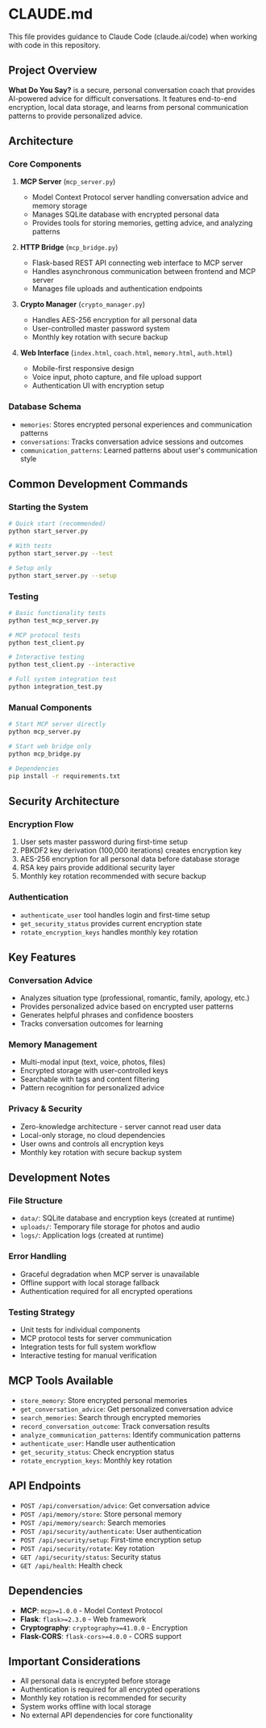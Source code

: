 # CLAUDE.md

This file provides guidance to Claude Code (claude.ai/code) when working with code in this repository.

## Project Overview

**What Do You Say?** is a secure, personal conversation coach that provides AI-powered advice for difficult conversations. It features end-to-end encryption, local data storage, and learns from personal communication patterns to provide personalized advice.

## Architecture

### Core Components

1. **MCP Server** (`mcp_server.py`)
   - Model Context Protocol server handling conversation advice and memory storage
   - Manages SQLite database with encrypted personal data
   - Provides tools for storing memories, getting advice, and analyzing patterns

2. **HTTP Bridge** (`mcp_bridge.py`)
   - Flask-based REST API connecting web interface to MCP server
   - Handles asynchronous communication between frontend and MCP server
   - Manages file uploads and authentication endpoints

3. **Crypto Manager** (`crypto_manager.py`)
   - Handles AES-256 encryption for all personal data
   - User-controlled master password system
   - Monthly key rotation with secure backup

4. **Web Interface** (`index.html`, `coach.html`, `memory.html`, `auth.html`)
   - Mobile-first responsive design
   - Voice input, photo capture, and file upload support
   - Authentication UI with encryption setup

### Database Schema

- `memories`: Stores encrypted personal experiences and communication patterns
- `conversations`: Tracks conversation advice sessions and outcomes
- `communication_patterns`: Learned patterns about user's communication style

## Common Development Commands

### Starting the System
```bash
# Quick start (recommended)
python start_server.py

# With tests
python start_server.py --test

# Setup only
python start_server.py --setup
```

### Testing
```bash
# Basic functionality tests
python test_mcp_server.py

# MCP protocol tests
python test_client.py

# Interactive testing
python test_client.py --interactive

# Full system integration test
python integration_test.py
```

### Manual Components
```bash
# Start MCP server directly
python mcp_server.py

# Start web bridge only
python mcp_bridge.py

# Dependencies
pip install -r requirements.txt
```

## Security Architecture

### Encryption Flow
1. User sets master password during first-time setup
2. PBKDF2 key derivation (100,000 iterations) creates encryption key
3. AES-256 encryption for all personal data before database storage
4. RSA key pairs provide additional security layer
5. Monthly key rotation recommended with secure backup

### Authentication
- `authenticate_user` tool handles login and first-time setup
- `get_security_status` provides current encryption state
- `rotate_encryption_keys` handles monthly key rotation

## Key Features

### Conversation Advice
- Analyzes situation type (professional, romantic, family, apology, etc.)
- Provides personalized advice based on encrypted user patterns
- Generates helpful phrases and confidence boosters
- Tracks conversation outcomes for learning

### Memory Management
- Multi-modal input (text, voice, photos, files)
- Encrypted storage with user-controlled keys
- Searchable with tags and content filtering
- Pattern recognition for personalized advice

### Privacy & Security
- Zero-knowledge architecture - server cannot read user data
- Local-only storage, no cloud dependencies
- User owns and controls all encryption keys
- Monthly key rotation with secure backup system

## Development Notes

### File Structure
- `data/`: SQLite database and encryption keys (created at runtime)
- `uploads/`: Temporary file storage for photos and audio
- `logs/`: Application logs (created at runtime)

### Error Handling
- Graceful degradation when MCP server is unavailable
- Offline support with local storage fallback
- Authentication required for all encrypted operations

### Testing Strategy
- Unit tests for individual components
- MCP protocol tests for server communication
- Integration tests for full system workflow
- Interactive testing for manual verification

## MCP Tools Available

- `store_memory`: Store encrypted personal memories
- `get_conversation_advice`: Get personalized conversation advice
- `search_memories`: Search through encrypted memories
- `record_conversation_outcome`: Track conversation results
- `analyze_communication_patterns`: Identify communication patterns
- `authenticate_user`: Handle user authentication
- `get_security_status`: Check encryption status
- `rotate_encryption_keys`: Monthly key rotation

## API Endpoints

- `POST /api/conversation/advice`: Get conversation advice
- `POST /api/memory/store`: Store personal memory
- `POST /api/memory/search`: Search memories
- `POST /api/security/authenticate`: User authentication
- `POST /api/security/setup`: First-time encryption setup
- `POST /api/security/rotate`: Key rotation
- `GET /api/security/status`: Security status
- `GET /api/health`: Health check

## Dependencies

- **MCP**: `mcp>=1.0.0` - Model Context Protocol
- **Flask**: `flask>=2.3.0` - Web framework
- **Cryptography**: `cryptography>=41.0.0` - Encryption
- **Flask-CORS**: `flask-cors>=4.0.0` - CORS support

## Important Considerations

- All personal data is encrypted before storage
- Authentication is required for all encrypted operations
- Monthly key rotation is recommended for security
- System works offline with local storage
- No external API dependencies for core functionality